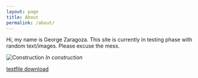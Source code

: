 ```yaml
---
layout: page
title: About
permalink: /about/
---
```


Hi, my name is George Zaragoza. This site is currently in testing phase with random text/images. Please excuse the mess.

![Construction]({{site.baseurl}}/images/327.jpg)
*In construction*

[testfile download](https://drive.google.com/uc?export=download&id=1uECrnd-qRaDyqtxjRZuS9DUQeXngH1vY)

